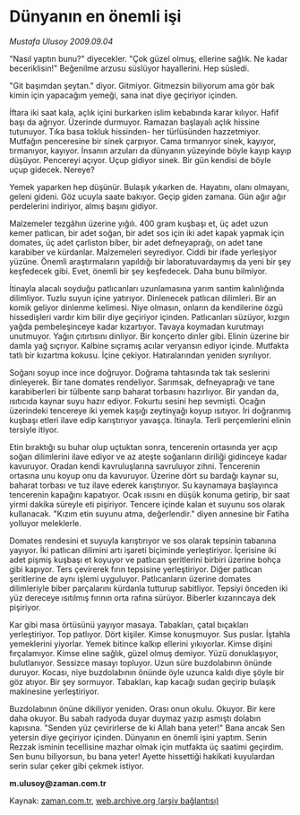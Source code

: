 # Dünyanın en önemli işi

*Mustafa Ulusoy 2009.09.04*

<tr><td class="metin" colspan="2" style="padding-top: 20px; padding-left: 5px; padding-right: 10px;">"Nasıl yaptın bunu?" diyecekler. "Çok güzel olmuş, ellerine sağlık. Ne kadar beceriklisin!" Beğenilme arzusu süslüyor hayallerini. Hep süsledi.</td></tr><tr><td class="metin" colspan="2" style="padding-top: 20px; padding-left: 5px; padding-right: 10px;"><p>"Git başımdan şeytan." diyor. Gitmiyor. Gitmezsin biliyorum ama gör bak kimin için yapacağım yemeği, sana inat diye geçiriyor içinden. 
<p>İftara iki saat kala, açlık içini burkarken islim kebabında karar kılıyor. Hafif başı da ağrıyor. Üzerinde durmuyor. Ramazan başlayalı açlık hissine tutunuyor. Tıka basa tokluk hissinden- her türlüsünden hazzetmiyor. Mutfağın penceresine bir sinek çarpıyor. Cama tırmanıyor sinek, kayıyor, tırmanıyor, kayıyor. İnsanın arzuları da dünyanın yüzeyinde böyle kayıp kayıp düşüyor. Pencereyi açıyor. Uçup gidiyor sinek. Bir gün kendisi de böyle uçup gidecek. Nereye?
<p>Yemek yaparken hep düşünür. Bulaşık yıkarken de. Hayatını, olanı olmayanı, geleni gideni. Göz ucuyla saate bakıyor. Geçip giden zamana. Gün ağır ağır perdelerini indiriyor, almış başını gidiyor. 
<p>Malzemeler tezgâhın üzerine yığılı. 400 gram kuşbaşı et, üç adet uzun kemer patlıcan, bir adet soğan, bir adet sos için iki adet kapak yapmak için domates, üç adet çarliston biber, bir adet defneyaprağı, on adet tane karabiber ve kürdanlar. Malzemeleri seyrediyor. Ciddi bir ifade yerleşiyor yüzüne. Önemli araştırmaların yapıldığı bir laboratuvardaymış da yeni bir şey keşfedecek gibi. Evet, önemli bir şey keşfedecek. Daha bunu bilmiyor. 
<p>İtinayla alacalı soyduğu patlıcanları uzunlamasına yarım santim kalınlığında dilimliyor. Tuzlu suyun içine yatırıyor. Dinlenecek patlıcan dilimleri. Bir an komik geliyor dinlenme kelimesi. Niye olmasın, onların da kendilerine özgü hissedişleri vardır kim bilir diye geçiriyor içinden. Patlıcanları süzüyor, kızgın yağda pembeleşinceye kadar kızartıyor. Tavaya koymadan kurutmayı unutmuyor. Yağın çıtırtısını dinliyor. Bir konçerto dinler gibi. Elinin üzerine bir damla yağ sıçrıyor. Kalbine sıçramış acılar veryansın ediyor içinde. Mutfakta tatlı bir kızartma kokusu. İçine çekiyor. Hatıralarından yeniden sıyrılıyor.
<p>Soğanı soyup ince ince doğruyor. Doğrama tahtasında tak tak seslerini dinleyerek. Bir tane domates rendeliyor. Sarımsak, defneyaprağı ve tane karabiberleri bir tülbente sarıp baharat torbasını hazırlıyor. Bir yandan da, ısıtıcıda kaynar suyu hazır ediyor. Fokurtu sesini hep sevmişti. Ocağın üzerindeki tencereye iki yemek kaşığı zeytinyağı koyup ısıtıyor. İri doğranmış kuşbaşı etleri ilave edip karıştırıyor yavaşça. İtinayla. Terli perçemlerini elinin tersiyle itiyor.
<p>Etin bıraktığı su buhar olup uçtuktan sonra, tencerenin ortasında yer açıp soğan dilimlerini ilave ediyor ve az ateşte soğanların diriliği gidinceye kadar kavuruyor. Oradan kendi kavruluşlarına savruluyor zihni. Tencerenin ortasına unu koyup onu da kavuruyor. Üzerine dört su bardağı kaynar su, baharat torbası ve tuz ilave ederek karıştırıyor. Su kaynamaya başlayınca tencerenin kapağını kapatıyor. Ocak ısısını en düşük konuma getirip, bir saat yirmi dakika süreyle eti pişiriyor. Tencere içinde kalan et suyunu sos olarak kullanacak. "Kızım etin suyunu atma, değerlendir." diyen annesine bir Fatiha yolluyor meleklerle. 
<p>Domates rendesini et suyuyla karıştırıyor ve sos olarak tepsinin tabanına yayıyor. İki patlıcan dilimini artı işareti biçiminde yerleştiriyor. İçerisine iki adet pişmiş kuşbaşı et koyuyor ve patlıcan şeritlerini birbiri üzerine bohça gibi kapıyor. Ters çevirerek fırın tepsisine yerleştiriyor. Diğer patlıcan şeritlerine de aynı işlemi uyguluyor. Patlıcanların üzerine domates dilimleriyle biber parçalarını kürdanla tutturup sabitliyor. Tepsiyi önceden iki yüz dereceye ısıtılmış fırının orta rafına sürüyor. Biberler kızarıncaya dek pişiriyor.
<p>Kar gibi masa örtüsünü yayıyor masaya. Tabakları, çatal bıçakları yerleştiriyor. Top patlıyor. Dört kişiler. Kimse konuşmuyor. Sus puslar. İştahla yemeklerini yiyorlar. Yemek bitince kalkıp ellerini yıkıyorlar. Kimse dişini fırçalamıyor. Kimse eline sağlık, güzel olmuş demiyor. Yüzü donuklaşıyor, bulutlanıyor. Sessizce masayı topluyor. Uzun süre buzdolabının önünde duruyor. Kocası, niye buzdolabının önünde öyle uzunca kaldı diye şöyle bir göz atıyor. Bir şey sormuyor. Tabakları, kap kacağı sudan geçirip bulaşık makinesine yerleştiriyor.
<p>Buzdolabının önüne dikiliyor yeniden. Orası onun okulu. Okuyor. Bir kere daha okuyor. Bu sabah radyoda duyar duymaz yazıp asmıştı dolabın kapısına. "Senden yüz çevirirlerse de ki Allah bana yeter!" Bana ancak Sen yetersin diye geçiriyor içinden. Dünyanın en önemli işini yaptım. Senin Rezzak isminin tecellisine mazhar olmak için mutfakta üç saatimi geçirdim. Sen bunu biliyorsun, bu bana yeter! Ayette hissettiği hakikati kuyulardan serin sular çeker gibi çekmek istiyor. 
<p><b>m.ulusoy@zaman.com.tr</b><br/></p></p></p></p></p></p></p></p></p></p></p></td></tr>

Kaynak: [zaman.com.tr](http://zaman.com.tr/yazar.do?yazino=888013), [web.archive.org (arşiv bağlantısı)](http://web.archive.org/web/20090925094211/http://www.zaman.com.tr:80/yazar.do?yazino=888013)
